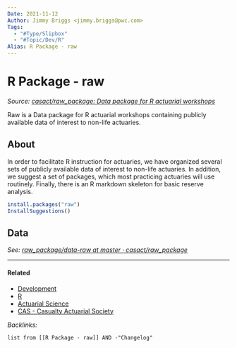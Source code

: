 ```yaml
---
Date: 2021-11-12
Author: Jimmy Briggs <jimmy.briggs@pwc.com>
Tags:
  - "#Type/Slipbox"
  - "#Topic/Dev/R"
Alias: R Package - raw
---
```


# R Package - raw

*Source: [casact/raw_package: Data package for R actuarial workshops](https://github.com/casact/raw_package)*

Raw is a Data package for R actuarial workshops containing publicly available data of interest to non-life actuaries.

## About

In order to facilitate R instruction for actuaries, we have organized several sets of publicly available data of interest to non-life actuaries. In addition, we suggest a set of packages, which most practicing actuaries will use routinely. Finally, there is an R markdown skeleton for basic reserve analysis.

````R
install.packages("raw")
InstallSuggestions()
````

## Data

*See: [raw_package/data-raw at master · casact/raw_package](https://github.com/casact/raw_package/tree/master/data-raw)*

---

#### Related

* [Development](../MOCs/Development.md)
* [R](../MOCs/R.md)
* [Actuarial Science](../MOCs/Actuarial%20Science.md)
* [CAS - Casualty Actuarial Society](CAS%20-%20Casualty%20Actuarial%20Society.md)

*Backlinks:*

````dataview
list from [[R Package - raw]] AND -"Changelog"
````
